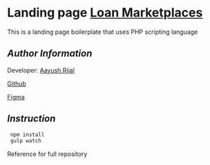 # Landing page [Loan Marketplaces](http://loanmarketplaces.com.au/)

This is a landing page boilerplate that uses PHP scripting language

## _Author Information_

Developer: [Aayush Rijal](https://www.aayushrijal.info)

[Github](https://github.com/aayushrijal91/loanmarketplaces)

[Figma](https://www.figma.com/file/0LlRlpeha89r9nxKHhW2jY/Loan-Options-Market-Places?type=design&node-id=106-27&mode=design&t=mjKH7Q6BnLGJIMlm-0)

## _Instruction_

```bash
 npm install
 gulp watch
 ```

Reference for full repository
